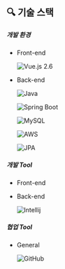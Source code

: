 ## 🔍 기술 스택

##### 개발 환경

- Front-end

  ![Vue.js 2.6](http://img.shields.io/badge/-Vue.js_2.6-47C08D?logo=vue.js&logoColor=fff) 

- Back-end

  ![Java](https://img.shields.io/badge/Java_11.0.1-ED8B00?logo=java&logoColor=white)  

  ![Spring Boot](https://img.shields.io/badge/Spring_Boot_2.4.4-6DB33F?&logo=spring&logoColor=white) 

  ![MySQL](https://img.shields.io/badge/MySQL_8.0.23-3A79A3?&logo=mysql&logoColor=white) 
  
  ![AWS](https://img.shields.io/badge/AWS-EC690E?&logo=amazon-aws&logoColor=white) 
  
  ![JPA](https://img.shields.io/badge/JPA_2.1-B4A981?&logo=hibernate&logoColor=white) 

##### 개발 Tool

- Front-end

- Back-end

  ![Intellij](https://img.shields.io/badge/Intellij_IDEA_2021.1-CD3F72?&logo=jetbrains&logoColor=white) 

##### 협업 Tool

- General

  ![GitHub](https://img.shields.io/badge/GitHub-777777?&logo=github&logoColor=white) 
